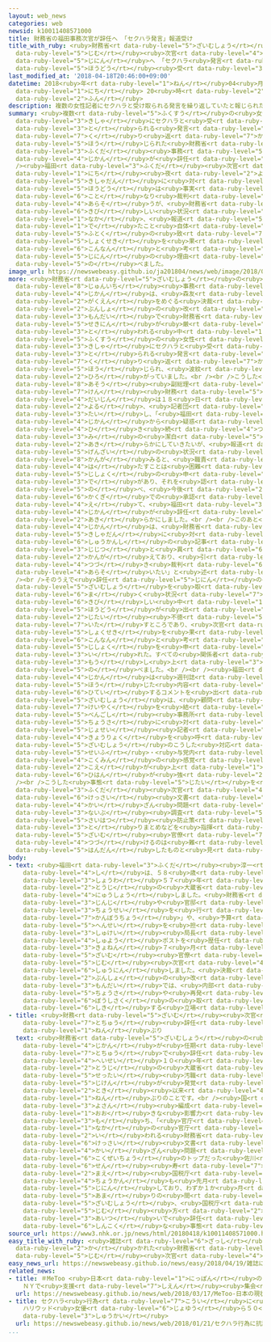 ```yaml
---
layout: web_news
categories: web
newsid: k10011408571000
title: 財務省の福田事務次官が辞任へ 「セクハラ発言」報道受け
title_with_ruby: <ruby>財務省<rt data-ruby-level="5">ざいむしょう</rt></ruby>の<ruby>福田<rt data-ruby-level="3">ふくだ</rt></ruby><ruby>事務<rt
  data-ruby-level="5">じむ</rt></ruby><ruby>次官<rt data-ruby-level="4">じかん</rt></ruby>が<ruby>辞任<rt
  data-ruby-level="5">じにん</rt></ruby>へ 「セクハラ<ruby>発言<rt data-ruby-level="3">はつげん</rt></ruby>」<ruby>報道<rt
  data-ruby-level="5">ほうどう</rt></ruby><ruby>受<rt data-ruby-level="3">う</rt></ruby>け
last_modified_at: '2018-04-18T20:46:00+09:00'
datetime: 2018<ruby>年<rt data-ruby-level="1">ねん</rt></ruby>04<ruby>月<rt data-ruby-level="1">がつ</rt></ruby>18<ruby>日<rt
  data-ruby-level="1">にち</rt></ruby> 20<ruby>時<rt data-ruby-level="2">じ</rt></ruby>46<ruby>分<rt
  data-ruby-level="2">ふん</rt></ruby>
description: 複数の女性記者にセクハラと受け取られる発言を繰り返していたと報じられた財務省の福田事務次官が辞任することになりました。<br />福田次官は１８日夜、記者団に対し、「報道は事実と異なり裁判で争うが、財務省が厳しい状況の中、報道が出たこと自体が不徳の致すところで、職責を果たすことが困難と考えた」と辞任の理由を述べました。
summary: <ruby>複数<rt data-ruby-level="5">ふくすう</rt></ruby>の<ruby>女性<rt data-ruby-level="5">じょせい</rt></ruby><ruby>記者<rt
  data-ruby-level="3">きしゃ</rt></ruby>にセクハラと<ruby>受<rt data-ruby-level="3">う</rt></ruby>け<ruby>取<rt
  data-ruby-level="3">と</rt></ruby>られる<ruby>発言<rt data-ruby-level="3">はつげん</rt></ruby>を<ruby>繰<rt
  data-ruby-level="7">く</rt></ruby>り<ruby>返<rt data-ruby-level="7">かえ</rt></ruby>していたと<ruby>報<rt
  data-ruby-level="5">ほう</rt></ruby>じられた<ruby>財務省<rt data-ruby-level="5">ざいむしょう</rt></ruby>の<ruby>福田<rt
  data-ruby-level="3">ふくだ</rt></ruby><ruby>事務<rt data-ruby-level="5">じむ</rt></ruby><ruby>次官<rt
  data-ruby-level="4">じかん</rt></ruby>が<ruby>辞任<rt data-ruby-level="5">じにん</rt></ruby>することになりました。<br
  /><ruby>福田<rt data-ruby-level="3">ふくだ</rt></ruby><ruby>次官<rt data-ruby-level="4">じかん</rt></ruby>は１８<ruby>日<rt
  data-ruby-level="1">にち</rt></ruby><ruby>夜<rt data-ruby-level="2">よる</rt></ruby>、<ruby>記者団<rt
  data-ruby-level="5">きしゃだん</rt></ruby>に<ruby>対<rt data-ruby-level="3">たい</rt></ruby>し、「<ruby>報道<rt
  data-ruby-level="5">ほうどう</rt></ruby>は<ruby>事実<rt data-ruby-level="3">じじつ</rt></ruby>と<ruby>異<rt
  data-ruby-level="6">こと</rt></ruby>なり<ruby>裁判<rt data-ruby-level="6">さいばん</rt></ruby>で<ruby>争<rt
  data-ruby-level="4">あらそ</rt></ruby>うが、<ruby>財務省<rt data-ruby-level="5">ざいむしょう</rt></ruby>が<ruby>厳<rt
  data-ruby-level="6">きび</rt></ruby>しい<ruby>状況<rt data-ruby-level="7">じょうきょう</rt></ruby>の<ruby>中<rt
  data-ruby-level="1">なか</rt></ruby>、<ruby>報道<rt data-ruby-level="5">ほうどう</rt></ruby>が<ruby>出<rt
  data-ruby-level="1">で</rt></ruby>たこと<ruby>自体<rt data-ruby-level="2">じたい</rt></ruby>が<ruby>不徳<rt
  data-ruby-level="5">ふとく</rt></ruby>の<ruby>致<rt data-ruby-level="7">いた</rt></ruby>すところで、<ruby>職責<rt
  data-ruby-level="5">しょくせき</rt></ruby>を<ruby>果<rt data-ruby-level="4">は</rt></ruby>たすことが<ruby>困難<rt
  data-ruby-level="6">こんなん</rt></ruby>と<ruby>考<rt data-ruby-level="2">かんが</rt></ruby>えた」と<ruby>辞任<rt
  data-ruby-level="5">じにん</rt></ruby>の<ruby>理由<rt data-ruby-level="3">りゆう</rt></ruby>を<ruby>述<rt
  data-ruby-level="5">の</rt></ruby>べました。
image_url: https://newswebeasy.github.io/ja201804/news/web/image/2018/04/18/K10011408571_1804181825_1804181826_01_02.jpg
more: <ruby>財務省<rt data-ruby-level="5">ざいむしょう</rt></ruby>の<ruby>福田<rt data-ruby-level="3">ふくだ</rt></ruby><ruby>淳一<rt
  data-ruby-level="8">じゅんいち</rt></ruby><ruby>事務<rt data-ruby-level="5">じむ</rt></ruby><ruby>次官<rt
  data-ruby-level="4">じかん</rt></ruby>は、<ruby>森友<rt data-ruby-level="2">もりとも</rt></ruby><ruby>学園<rt
  data-ruby-level="2">がくえん</rt></ruby>をめぐる<ruby>決裁<rt data-ruby-level="6">けっさい</rt></ruby><ruby>文書<rt
  data-ruby-level="2">ぶんしょ</rt></ruby>の<ruby>改<rt data-ruby-level="4">かい</rt></ruby>ざん<ruby>問題<rt
  data-ruby-level="3">もんだい</rt></ruby>で<ruby>財務省<rt data-ruby-level="5">ざいむしょう</rt></ruby>の<ruby>責任<rt
  data-ruby-level="5">せきにん</rt></ruby>が<ruby>厳<rt data-ruby-level="6">きび</rt></ruby>しく<ruby>問<rt
  data-ruby-level="3">と</rt></ruby>われる<ruby>中<rt data-ruby-level="1">なか</rt></ruby>、<ruby>複数<rt
  data-ruby-level="5">ふくすう</rt></ruby>の<ruby>女性<rt data-ruby-level="5">じょせい</rt></ruby><ruby>記者<rt
  data-ruby-level="3">きしゃ</rt></ruby>にセクハラと<ruby>受<rt data-ruby-level="3">う</rt></ruby>け<ruby>取<rt
  data-ruby-level="3">と</rt></ruby>られる<ruby>発言<rt data-ruby-level="3">はつげん</rt></ruby>を<ruby>繰<rt
  data-ruby-level="7">く</rt></ruby>り<ruby>返<rt data-ruby-level="7">かえ</rt></ruby>していたと<ruby>報<rt
  data-ruby-level="5">ほう</rt></ruby>じられ、<ruby>波紋<rt data-ruby-level="7">はもん</rt></ruby>が<ruby>広<rt
  data-ruby-level="2">ひろ</rt></ruby>がっていました。<br /><br />こうした<ruby>中<rt data-ruby-level="1">なか</rt></ruby>、<ruby>麻生<rt
  data-ruby-level="8">あそう</rt></ruby><ruby>副総理<rt data-ruby-level="5">ふくそうり</rt></ruby><ruby>兼<rt
  data-ruby-level="7">けん</rt></ruby><ruby>財務<rt data-ruby-level="5">ざいむ</rt></ruby><ruby>大臣<rt
  data-ruby-level="4">だいじん</rt></ruby>は１８<ruby>日<rt data-ruby-level="1">にち</rt></ruby><ruby>夜<rt
  data-ruby-level="2">よる</rt></ruby>、<ruby>記者団<rt data-ruby-level="5">きしゃだん</rt></ruby>に<ruby>対<rt
  data-ruby-level="3">たい</rt></ruby>し、「<ruby>福田<rt data-ruby-level="3">ふくだ</rt></ruby><ruby>次官<rt
  data-ruby-level="4">じかん</rt></ruby>から<ruby>疑惑<rt data-ruby-level="7">ぎわく</rt></ruby>について、<ruby>引<rt
  data-ruby-level="4">ひ</rt></ruby>き<ruby>続<rt data-ruby-level="4">つづ</rt></ruby>き<ruby>身<rt
  data-ruby-level="3">み</rt></ruby>の<ruby>潔白<rt data-ruby-level="5">けっぱく</rt></ruby>を<ruby>明<rt
  data-ruby-level="2">あき</rt></ruby>らかにしていきたいが、<ruby>報道<rt data-ruby-level="5">ほうどう</rt></ruby>をきっかけとした<ruby>現在<rt
  data-ruby-level="5">げんざい</rt></ruby>の<ruby>状況<rt data-ruby-level="7">じょうきょう</rt></ruby>を<ruby>鑑<rt
  data-ruby-level="8">かんが</rt></ruby>みると、<ruby>職責<rt data-ruby-level="5">しょくせき</rt></ruby>を<ruby>果<rt
  data-ruby-level="4">は</rt></ruby>たすことは<ruby>困難<rt data-ruby-level="6">こんなん</rt></ruby>であるとして<ruby>辞職<rt
  data-ruby-level="5">じしょく</rt></ruby>の<ruby>申<rt data-ruby-level="3">もう</rt></ruby>し<ruby>出<rt
  data-ruby-level="3">で</rt></ruby>があり、それを<ruby>認<rt data-ruby-level="6">みと</rt></ruby>めることとした」と<ruby>述<rt
  data-ruby-level="5">の</rt></ruby>べ、<ruby>今後<rt data-ruby-level="2">こんご</rt></ruby>、<ruby>閣議<rt
  data-ruby-level="6">かくぎ</rt></ruby>での<ruby>承認<rt data-ruby-level="7">しょうにん</rt></ruby>を<ruby>得<rt
  data-ruby-level="4">え</rt></ruby>て、<ruby>福田<rt data-ruby-level="3">ふくだ</rt></ruby><ruby>次官<rt
  data-ruby-level="4">じかん</rt></ruby>が<ruby>辞任<rt data-ruby-level="5">じにん</rt></ruby>することを<ruby>明<rt
  data-ruby-level="2">あき</rt></ruby>らかにしました。<br /><br />このあと<ruby>福田<rt data-ruby-level="3">ふくだ</rt></ruby><ruby>次官<rt
  data-ruby-level="4">じかん</rt></ruby>は、<ruby>財務省<rt data-ruby-level="5">ざいむしょう</rt></ruby>で<ruby>記者団<rt
  data-ruby-level="5">きしゃだん</rt></ruby>に<ruby>対<rt data-ruby-level="3">たい</rt></ruby>し「<ruby>週刊誌<rt
  data-ruby-level="6">しゅうかんし</rt></ruby>の<ruby>記事<rt data-ruby-level="3">きじ</rt></ruby>は<ruby>事実<rt
  data-ruby-level="3">じじつ</rt></ruby>と<ruby>異<rt data-ruby-level="6">こと</rt></ruby>なると<ruby>考<rt
  data-ruby-level="2">かんが</rt></ruby>えており、<ruby>引<rt data-ruby-level="4">ひ</rt></ruby>き<ruby>続<rt
  data-ruby-level="4">つづ</rt></ruby>き<ruby>裁判<rt data-ruby-level="6">さいばん</rt></ruby>で<ruby>争<rt
  data-ruby-level="4">あらそ</rt></ruby>いたい」と<ruby>述<rt data-ruby-level="5">の</rt></ruby>べました。<br
  /><br />そのうえで<ruby>辞任<rt data-ruby-level="5">じにん</rt></ruby>の<ruby>理由<rt data-ruby-level="3">りゆう</rt></ruby>について、「<ruby>財務省<rt
  data-ruby-level="5">ざいむしょう</rt></ruby>を<ruby>取<rt data-ruby-level="6">と</rt></ruby>り<ruby>巻<rt
  data-ruby-level="6">ま</rt></ruby>く<ruby>状況<rt data-ruby-level="7">じょうきょう</rt></ruby>が<ruby>厳<rt
  data-ruby-level="6">きび</rt></ruby>しい<ruby>中<rt data-ruby-level="1">なか</rt></ruby>、<ruby>報道<rt
  data-ruby-level="5">ほうどう</rt></ruby>が<ruby>出<rt data-ruby-level="1">で</rt></ruby>たこと<ruby>自体<rt
  data-ruby-level="2">じたい</rt></ruby><ruby>不徳<rt data-ruby-level="5">ふとく</rt></ruby>の<ruby>致<rt
  data-ruby-level="7">いた</rt></ruby>すところであり、<ruby>次官<rt data-ruby-level="4">じかん</rt></ruby>としての<ruby>職責<rt
  data-ruby-level="5">しょくせき</rt></ruby>を<ruby>果<rt data-ruby-level="4">は</rt></ruby>たすことが<ruby>困難<rt
  data-ruby-level="6">こんなん</rt></ruby>と<ruby>考<rt data-ruby-level="2">かんが</rt></ruby>え、<ruby>辞職<rt
  data-ruby-level="5">じしょく</rt></ruby>を<ruby>申<rt data-ruby-level="3">もう</rt></ruby>し<ruby>入<rt
  data-ruby-level="3">い</rt></ruby>れた。すべての<ruby>関係者<rt data-ruby-level="4">かんけいしゃ</rt></ruby>におわび<ruby>申<rt
  data-ruby-level="3">もう</rt></ruby>し<ruby>上<rt data-ruby-level="3">あ</rt></ruby>げる」と<ruby>述<rt
  data-ruby-level="5">の</rt></ruby>べました。<br /><br /><ruby>福田<rt data-ruby-level="3">ふくだ</rt></ruby><ruby>次官<rt
  data-ruby-level="4">じかん</rt></ruby>は<ruby>週刊誌<rt data-ruby-level="6">しゅうかんし</rt></ruby>が<ruby>報<rt
  data-ruby-level="5">ほう</rt></ruby>じた<ruby>内容<rt data-ruby-level="5">ないよう</rt></ruby>を<ruby>否定<rt
  data-ruby-level="6">ひてい</rt></ruby>するコメントを<ruby>出<rt data-ruby-level="1">だ</rt></ruby>し、<ruby>財務省<rt
  data-ruby-level="5">ざいむしょう</rt></ruby>は、<ruby>顧問<rt data-ruby-level="7">こもん</rt></ruby><ruby>契約<rt
  data-ruby-level="7">けいやく</rt></ruby>を<ruby>結<rt data-ruby-level="4">むす</rt></ruby>んでいる<ruby>弁護士<rt
  data-ruby-level="5">べんごし</rt></ruby><ruby>事務所<rt data-ruby-level="5">じむしょ</rt></ruby>の<ruby>調査<rt
  data-ruby-level="5">ちょうさ</rt></ruby>に<ruby>対<rt data-ruby-level="3">たい</rt></ruby>し、<ruby>女性<rt
  data-ruby-level="5">じょせい</rt></ruby><ruby>記者<rt data-ruby-level="3">きしゃ</rt></ruby>へ<ruby>協力<rt
  data-ruby-level="4">きょうりょく</rt></ruby>を<ruby>呼<rt data-ruby-level="6">よ</rt></ruby>びかけていました。しかし、<ruby>財務省<rt
  data-ruby-level="5">ざいむしょう</rt></ruby>のこうした<ruby>対応<rt data-ruby-level="5">たいおう</rt></ruby>に<ruby>政府<rt
  data-ruby-level="5">せいふ</rt></ruby>・<ruby>与党内<rt data-ruby-level="7">よとうない</rt></ruby>からも「<ruby>国民<rt
  data-ruby-level="4">こくみん</rt></ruby>の<ruby>感覚<rt data-ruby-level="4">かんかく</rt></ruby>とずれている」という<ruby>声<rt
  data-ruby-level="2">こえ</rt></ruby>が<ruby>上<rt data-ruby-level="1">あ</rt></ruby>がるなど<ruby>批判<rt
  data-ruby-level="6">ひはん</rt></ruby>が<ruby>強<rt data-ruby-level="2">つよ</rt></ruby>まっていました。<br
  /><br />こうした<ruby>事態<rt data-ruby-level="5">じたい</rt></ruby>を<ruby>踏<rt data-ruby-level="7">ふ</rt></ruby>まえ、<ruby>福田<rt
  data-ruby-level="3">ふくだ</rt></ruby><ruby>次官<rt data-ruby-level="4">じかん</rt></ruby>は、<ruby>決裁<rt
  data-ruby-level="6">けっさい</rt></ruby><ruby>文書<rt data-ruby-level="2">ぶんしょ</rt></ruby>の<ruby>改<rt
  data-ruby-level="4">かい</rt></ruby>ざん<ruby>問題<rt data-ruby-level="3">もんだい</rt></ruby>をめぐる<ruby>内部<rt
  data-ruby-level="3">ないぶ</rt></ruby><ruby>調査<rt data-ruby-level="5">ちょうさ</rt></ruby>や<ruby>再発<rt
  data-ruby-level="5">さいはつ</rt></ruby><ruby>防止策<rt data-ruby-level="6">ぼうしさく</rt></ruby>の<ruby>取<rt
  data-ruby-level="3">と</rt></ruby>りまとめなどを<ruby>指揮<rt data-ruby-level="6">しき</rt></ruby>する、<ruby>財務<rt
  data-ruby-level="5">ざいむ</rt></ruby><ruby>官僚<rt data-ruby-level="7">かんりょう</rt></ruby>トップを<ruby>続<rt
  data-ruby-level="4">つづ</rt></ruby>けるのは<ruby>難<rt data-ruby-level="6">むずか</rt></ruby>しいと<ruby>判断<rt
  data-ruby-level="5">はんだん</rt></ruby>したものと<ruby>見<rt data-ruby-level="1">み</rt></ruby>られます。
body:
- text: <ruby>福田<rt data-ruby-level="3">ふくだ</rt></ruby><ruby>淳一<rt data-ruby-level="8">じゅんいち</rt></ruby><ruby>氏<rt
    data-ruby-level="4">し</rt></ruby>は、５８<ruby>歳<rt data-ruby-level="7">さい</rt></ruby>。<ruby>昭和<rt
    data-ruby-level="3">しょうわ</rt></ruby>５７<ruby>年<rt data-ruby-level="1">ねん</rt></ruby>に<ruby>当時<rt
    data-ruby-level="2">とうじ</rt></ruby>の<ruby>大蔵省<rt data-ruby-level="7">おおくらしょう</rt></ruby>に<ruby>入省<rt
    data-ruby-level="4">にゅうしょう</rt></ruby>しました。<ruby>財務省<rt data-ruby-level="5">ざいむしょう</rt></ruby>の<ruby>人事<rt
    data-ruby-level="3">じんじ</rt></ruby>や<ruby>官邸<rt data-ruby-level="7">かんてい</rt></ruby>との<ruby>調整<rt
    data-ruby-level="3">ちょうせい</rt></ruby>を<ruby>行<rt data-ruby-level="2">おこな</rt></ruby>う「<ruby>官房長<rt
    data-ruby-level="7">かんぼうちょう</rt></ruby>」や、<ruby>予算<rt data-ruby-level="3">よさん</rt></ruby><ruby>編成<rt
    data-ruby-level="5">へんせい</rt></ruby>を<ruby>担<rt data-ruby-level="7">にな</rt></ruby>う「<ruby>主計<rt
    data-ruby-level="3">しゅけい</rt></ruby><ruby>局長<rt data-ruby-level="3">きょくちょう</rt></ruby>」といった<ruby>主要<rt
    data-ruby-level="4">しゅよう</rt></ruby>ポストを<ruby>歴任<rt data-ruby-level="5">れきにん</rt></ruby>し、<ruby>去年<rt
    data-ruby-level="3">きょねん</rt></ruby>７<ruby>月<rt data-ruby-level="1">がつ</rt></ruby>、<ruby>財務<rt
    data-ruby-level="5">ざいむ</rt></ruby><ruby>官僚<rt data-ruby-level="7">かんりょう</rt></ruby>トップの<ruby>事務<rt
    data-ruby-level="5">じむ</rt></ruby><ruby>次官<rt data-ruby-level="4">じかん</rt></ruby>に<ruby>就任<rt
    data-ruby-level="6">しゅうにん</rt></ruby>しました。<ruby>決裁<rt data-ruby-level="6">けっさい</rt></ruby><ruby>文書<rt
    data-ruby-level="2">ぶんしょ</rt></ruby>の<ruby>改<rt data-ruby-level="4">かい</rt></ruby>ざん<ruby>問題<rt
    data-ruby-level="3">もんだい</rt></ruby>では、<ruby>内部<rt data-ruby-level="3">ないぶ</rt></ruby><ruby>調査<rt
    data-ruby-level="5">ちょうさ</rt></ruby>や<ruby>再発<rt data-ruby-level="5">さいはつ</rt></ruby><ruby>防止策<rt
    data-ruby-level="6">ぼうしさく</rt></ruby>の<ruby>取<rt data-ruby-level="3">と</rt></ruby>りまとめなどを<ruby>指揮<rt
    data-ruby-level="6">しき</rt></ruby>する<ruby>立場<rt data-ruby-level="2">たちば</rt></ruby>にあります。
- title: <ruby>財務<rt data-ruby-level="5">ざいむ</rt></ruby><ruby>次官<rt data-ruby-level="4">じかん</rt></ruby>の<ruby>途中<rt
    data-ruby-level="7">とちゅう</rt></ruby><ruby>辞任<rt data-ruby-level="5">じにん</rt></ruby>は20<ruby>年<rt
    data-ruby-level="1">ねん</rt></ruby>ぶり
  text: <ruby>財務省<rt data-ruby-level="5">ざいむしょう</rt></ruby>の<ruby>事務<rt data-ruby-level="5">じむ</rt></ruby><ruby>次官<rt
    data-ruby-level="4">じかん</rt></ruby>が<ruby>任期<rt data-ruby-level="5">にんき</rt></ruby><ruby>途中<rt
    data-ruby-level="7">とちゅう</rt></ruby>で<ruby>辞任<rt data-ruby-level="5">じにん</rt></ruby>するのは、<ruby>平成<rt
    data-ruby-level="4">へいせい</rt></ruby>１０<ruby>年<rt data-ruby-level="1">ねん</rt></ruby>、<ruby>当時<rt
    data-ruby-level="2">とうじ</rt></ruby>の<ruby>大蔵省<rt data-ruby-level="7">おおくらしょう</rt></ruby>で<ruby>接待<rt
    data-ruby-level="5">せったい</rt></ruby><ruby>汚職<rt data-ruby-level="7">おしょく</rt></ruby><ruby>事件<rt
    data-ruby-level="5">じけん</rt></ruby>が<ruby>発覚<rt data-ruby-level="4">はっかく</rt></ruby>した<ruby>時<rt
    data-ruby-level="2">とき</rt></ruby><ruby>以来<rt data-ruby-level="4">いらい</rt></ruby>、２０<ruby>年<rt
    data-ruby-level="1">ねん</rt></ruby>ぶりのことです。<br /><ruby>国<rt data-ruby-level="2">くに</rt></ruby>の<ruby>予算<rt
    data-ruby-level="3">よさん</rt></ruby><ruby>編成<rt data-ruby-level="5">へんせい</rt></ruby>に<ruby>大<rt
    data-ruby-level="1">おお</rt></ruby>きな<ruby>影響力<rt data-ruby-level="7">えいきょうりょく</rt></ruby>を<ruby>持<rt
    data-ruby-level="3">も</rt></ruby>ち、「<ruby>官庁<rt data-ruby-level="6">かんちょう</rt></ruby>の<ruby>中<rt
    data-ruby-level="1">なか</rt></ruby>の<ruby>官庁<rt data-ruby-level="6">かんちょう</rt></ruby>」とも<ruby>言<rt
    data-ruby-level="2">い</rt></ruby>われる<ruby>財務省<rt data-ruby-level="5">ざいむしょう</rt></ruby>では、<ruby>決裁<rt
    data-ruby-level="6">けっさい</rt></ruby><ruby>文書<rt data-ruby-level="2">ぶんしょ</rt></ruby>の<ruby>改<rt
    data-ruby-level="4">かい</rt></ruby>ざん<ruby>問題<rt data-ruby-level="3">もんだい</rt></ruby>で<ruby>国税庁<rt
    data-ruby-level="6">こくぜいちょう</rt></ruby>のトップだった<ruby>佐川<rt data-ruby-level="7">さがわ</rt></ruby><ruby>宣<rt
    data-ruby-level="6">せん</rt></ruby><ruby>寿<rt data-ruby-level="7">ことぶき</rt></ruby><ruby>前<rt
    data-ruby-level="2">まえ</rt></ruby><ruby>国税庁<rt data-ruby-level="6">こくぜいちょう</rt></ruby><ruby>長官<rt
    data-ruby-level="4">ちょうかん</rt></ruby>も<ruby>先月<rt data-ruby-level="1">せんげつ</rt></ruby><ruby>辞任<rt
    data-ruby-level="5">じにん</rt></ruby>しており、わずか１か<ruby>月<rt data-ruby-level="1">げつ</rt></ruby><ruby>余<rt
    data-ruby-level="5">あま</rt></ruby>りの<ruby>間<rt data-ruby-level="2">あいだ</rt></ruby>に<ruby>財務省<rt
    data-ruby-level="5">ざいむしょう</rt></ruby>、<ruby>国税庁<rt data-ruby-level="6">こくぜいちょう</rt></ruby>の<ruby>事務<rt
    data-ruby-level="5">じむ</rt></ruby><ruby>方<rt data-ruby-level="2">かた</rt></ruby>のトップが<ruby>相次<rt
    data-ruby-level="3">あいつ</rt></ruby>いで<ruby>辞任<rt data-ruby-level="5">じにん</rt></ruby>するというかつてない<ruby>深刻<rt
    data-ruby-level="6">しんこく</rt></ruby>な<ruby>事態<rt data-ruby-level="5">じたい</rt></ruby>となっています。
source_url: https://www3.nhk.or.jp/news/html/20180418/k10011408571000.html
easy_title_with_ruby: <ruby>雑誌<rt data-ruby-level="6">ざっし</rt></ruby>にセクハラしたと<ruby>書<rt
  data-ruby-level="2">か</rt></ruby>かれた<ruby>財務省<rt data-ruby-level="5">ざいむしょう</rt></ruby>の<ruby>事務<rt
  data-ruby-level="5">じむ</rt></ruby><ruby>次官<rt data-ruby-level="4">じかん</rt></ruby>がやめる
easy_news_url: https://newswebeasy.github.io/news/easy/2018/04/19/雑誌にセクハラしたと書かれた財務省の事務次官がやめる
related_news:
- title: ＃MeToo <ruby>日本<rt data-ruby-level="1">にっぽん</rt></ruby>の<ruby>現状<rt data-ruby-level="5">げんじょう</rt></ruby>は？
    ＮＹで<ruby>支援<rt data-ruby-level="7">しえん</rt></ruby><ruby>集会<rt data-ruby-level="3">しゅうかい</rt></ruby>
  url: https://newswebeasy.github.io/news/web/2018/03/17/MeToo-日本の現状は-NYで支援集会
- title: セクハラ<ruby>行為<rt data-ruby-level="7">こうい</rt></ruby>に<ruby>抗議<rt data-ruby-level="7">こうぎ</rt></ruby>
    ハリウッド<ruby>女優<rt data-ruby-level="6">じょゆう</rt></ruby>ら５０<ruby>万人<rt data-ruby-level="2">まんにん</rt></ruby>がデモや<ruby>集会<rt
    data-ruby-level="3">しゅうかい</rt></ruby>
  url: https://newswebeasy.github.io/news/web/2018/01/21/セクハラ行為に抗議-ハリウッド女優ら50万人がデモや集会
...
```

